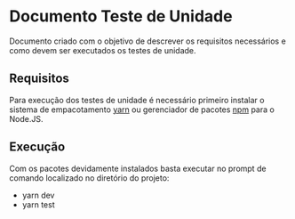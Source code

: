 # Documento Teste de Unidade

Documento criado com o objetivo de descrever os requisitos necessários e como devem ser executados os testes de unidade.
 
## Requisitos
 
Para execução dos testes de unidade é necessário primeiro instalar o sistema de empacotamento [yarn](https://classic.yarnpkg.com/lang/en/docs/install/#windows-stable) ou gerenciador de pacotes [npm](https://nodejs.org/en/download/) para o Node.JS.

## Execução

Com os pacotes devidamente instalados basta executar no prompt de comando localizado no diretório do projeto:
  
  * yarn dev
  * yarn test
